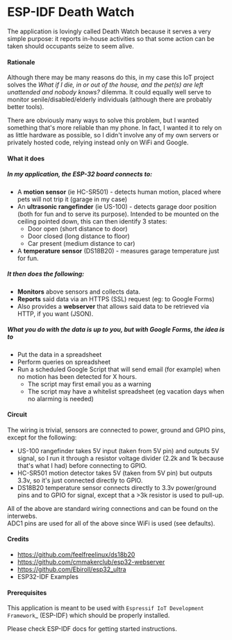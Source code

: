 ESP-IDF Death Watch
====================

The application is lovingly called Death Watch because it serves a very simple purpose: 
it reports in-house activities so that some action can be taken should occupants seize to seem alive.

#### Rationale

Although there may be many reasons do this, in my case this IoT project solves the 
*What if I die, in or out of the house, and the pet(s) are left unattended and nobody knows?* dilemma.  It could equally well serve to monitor senile/disabled/elderly individuals (although there are probably better tools).

There are obviously many ways to solve this problem, 
but I wanted something that's more reliable than my phone. 
In fact, I wanted it to rely on as little hardware as possible, 
so I didn't involve any of my own servers or privately hosted code, 
relying instead only on WiFi and Google. 

#### What it does

##### In my application, the ESP-32 board connects to:

* A **motion sensor** (ie HC-SR501) - detects human motion, placed where pets will not trip it (garage in my case)
* An **ultrasonic rangefinder** (ie US-100) - detects garage door position (both for fun and to serve its purpose).  Intended to be mounted on the ceiling pointed down, this can then identify 3 states: 
    * Door open (short distance to door)
    * Door closed (long distance to floor)
    * Car present (medium distance to car)
* A **temperature sensor** (DS18B20) - measures garage temperature just for fun.

##### It then does the following:

* **Monitors** above sensors and collects data.
* **Reports** said data via an HTTPS (SSL) request (eg: to Google Forms)
* Also provides a **webserver** that allows said data to be retrieved via HTTP, if you want (JSON).


##### What you do with the data is up to you, but with Google Forms, the idea is to

* Put the data in a spreadsheet 
* Perform queries on spreadsheet
* Run a scheduled Google Script that will send email (for example) when no motion has been detected for X hours.
  * The script may first email you as a warning
  * The script may have a whitelist spreadsheet (eg vacation days when no alarming is needed) 

#### Circuit

The wiring is trivial, sensors are connected to power, ground and GPIO pins, except for the following:

* US-100 rangefinder takes 5V input (taken from 5V pin) and outputs 5V signal, so I run it through a resistor voltage divider (2.2k and 1k because that's what I had) before connecting to GPIO.
* HC-SR501 motion detector takes 5V (taken from 5V pin) but outputs 3.3v, so it's just connected directly to GPIO.
* DS18B20 temperature sensor connects directly to 3.3v power/ground pins and to GPIO for signal, except that a >3k resistor is used to pull-up. 

All of the above are standard wiring connections and can be found on the interwebs.  
ADC1 pins are used for all of the above since WiFi is used (see defaults). 

#### Credits

* https://github.com/feelfreelinux/ds18b20
* https://github.com/cmmakerclub/esp32-webserver
* https://github.com/Ebiroll/esp32_ultra
* ESP32-IDF Examples


#### Prerequisites
This application is meant to be used with `Espressif IoT Development Framework`_ (ESP-IDF) which should be properly installed. 

Please check ESP-IDF docs for getting started instructions.



